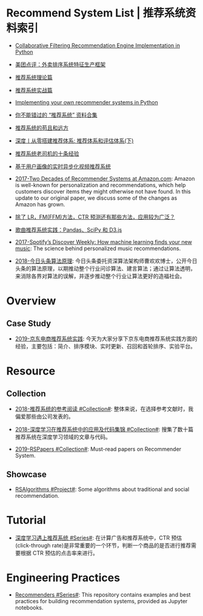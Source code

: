 

# Recommend System List | 推荐系统资料索引

- [Collaborative Filtering Recommendation Engine Implementation in Python](http://dataaspirant.com/2015/05/25/collaborative-filtering-recommendation-engine-implementation-in-python/)

- [美团点评：外卖排序系统特征生产框架](https://zhuanlan.zhihu.com/p/24647817)

- [推荐系统理论篇](http://o6v08w541.bkt.clouddn.com/%E6%8E%A8%E8%8D%90%E7%B3%BB%E7%BB%9F%E7%90%86%E8%AE%BA%E7%AF%87.pdf)

- [推荐系统实战篇](http://o6v08w541.bkt.clouddn.com/recommendation-system-practice.pdf)

- [Implementing your own recommender systems in Python](http://online.cambridgecoding.com/notebooks/eWReNYcAfB/implementing-your-own-recommender-systems-in-python-2)

- [你不能错过的 “推荐系统” 资料合集](https://gold.xitu.io/entry/5760c8446be3ff006a02720b)

- [推荐系统的苟且和远方](http://h2ex.com/1280)

- [深度丨从零搭建推荐体系: 推荐体系和评估体系(下)](http://www.tuicool.com/articles/67ZjIrZ)

- [推荐系统老司机的十条经验 ](http://mp.weixin.qq.com/s?__biz=MzA4OTk5OTQzMg==&mid=2449231408&idx=1&sn=e564d339803a04a59293c585b82a1a03)

- [基于用户画像的实时异步化视频推荐系统](http://www.jianshu.com/p/83af9502acb6)

- [2017-Two Decades of Recommender Systems at Amazon.com](https://parg.co/bIx): Amazon is well-known for personalization and recommendations, which help customers discover items they might otherwise not have found. In this update to our original paper, we discuss some of the changes as Amazon has grown.

- [除了 LR，FM(FFM)方法，CTR 预测还有那些方法，应用较为广泛？](https://www.zhihu.com/question/56204961/answer/263448135)

- [歌曲推荐系统实践：Pandas、SciPy 和 D3.js](http://www.infoq.com/cn/news/2015/05/pandas-scipy-d3-js)

- [2017-Spotify’s Discover Weekly: How machine learning finds your new music](https://parg.co/URN): The science behind personalized music recommendations.

- [2018-今日头条算法原理](https://www.toutiao.com/i6511211182064402951/): 今日头条委托资深算法架构师曹欢欢博士，公开今日头条的算法原理，以期推动整个行业问诊算法、建言算法；通过让算法透明，来消除各界对算法的误解，并逐步推动整个行业让算法更好的造福社会。

# Overview

## Case Study

- [2019-京东电商推荐系统实践](https://mp.weixin.qq.com/s/YTu4-L4SVpLKhQQ2MaB5Pw): 今天为大家分享下京东电商推荐系统实践方面的经验，主要包括：简介、排序模块、实时更新、召回和首轮排序、实验平台。

# Resource

## Collection

- [2018-推荐系统的参考阅读 #Collection#](https://time.geekbang.org/column/article/8113): 整体来说，在选择参考文献时，我偏爱那些由公司发表的。

- [2018-深度学习在推荐系统中的应用及代码集锦 #Collection#](https://mp.weixin.qq.com/s/tqkb-44K6dfryngMttEtQQ): 搜集了数十篇推荐系统在深度学习领域的文章与代码。

- [2019-RSPapers #Collection#](https://github.com/hongleizhang/RSPapers): Must-read papers on Recommender System.

## Showcase

- [RSAlgorithms #Project#](https://github.com/hongleizhang/RSAlgorithms): Some algorithms about traditional and social recommendation.

# Tutorial

- [深度学习遇上推荐系统 #Series#](https://ask.hellobi.com/m/article/11821): 在计算广告和推荐系统中，CTR 预估(click-through rate)是非常重要的一个环节，判断一个商品的是否进行推荐需要根据 CTR 预估的点击率来进行。

# Engineering Practices

- [Recommenders #Series#](https://github.com/microsoft/recommenders): This repository contains examples and best practices for building recommendation systems, provided as Jupyter notebooks.
